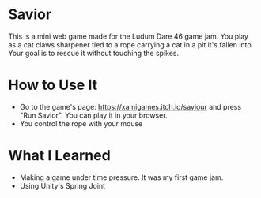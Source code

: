 # Savior

This is a mini web game made for the Ludum Dare 46 game jam. You play as a cat claws sharpener tied to a rope carrying a cat in a pit it's fallen into. Your goal is to rescue it without touching the spikes.

# How to Use It

- Go to the game's page: <https://xamigames.itch.io/saviour> and press "Run Savior". You can play it in your browser.
- You control the rope with your mouse

# What I Learned

- Making a game under time pressure. It was my first game jam.
- Using Unity's Spring Joint
